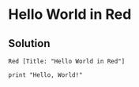 # Hello World in Red

## Solution

```Red
Red [Title: "Hello World in Red"]

print "Hello, World!"

```